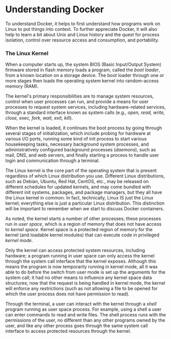 # Understanding Docker

To understand Docker, it helps to first understand how programs work on Linux to put things into context. To further appreciate Docker, it will also help to learn a bit about Unix and Linux history and the quest for process isolation, control over resource access and consumption, and portability.

### The Linux Kernel

When a computer starts up, the system BIOS \(Basic Input/Output System\) firmware stored in flash memory loads a program, called the _boot loader_, from a known location on a storage device. The boot loader through one or more stages then loads the operating system kernel into random-access memory \(RAM\).

The kernel's primary responsibilities are to manage system resources, control when user processes can run, and provide a means for user processes to request system services, including hardware-related services, through a standard interface known as system calls \(e.g., _open, read, write, close, exec, fork, wait, exit, kill_\).

When the kernel is loaded, it continues the boot process by going through several stages of initialization, which include probing for hardware at various I/O ports, running some kind of init process to start various housekeeping tasks, necessary background system processes, and administratively configured background processes \(_daemons_\), such as mail, DNS, and web servers, and finally starting a process to handle user login and communication through a terminal.

The Linux kernel is the core part of the operating system that is present regardless of which Linux distribution you use. Different Linux distributions, such as Debian, Ubuntu, Red Hat, CentOS, etc., may be released on different schedules for updated kernels, and may come bundled with different init systems, packages, and package managers, but they all have the Linux kernel in common. In fact, technically, Linux IS just the Linux kernel; everything else is just a particular Linux distribution. This distinction will be important to remember when we start to discuss Docker containers.

 As noted, the kernel starts a number of other processes; these processes run in _user space_, which is a region of memory that does not have access to _kernel space_. Kernel space is a protected region of memory for the kernel \(and loadable kernel modules\) that can execute code in privileged _kernel mode_. 

Only the kernel can access protected system resources, including hardware; a program running in user space can only access the kernel through the system call interface that the kernel exposes. Although this means the program is now temporarily running in kernel mode, all it was able to do before the switch from user mode is set up the arguments for the system call; it had no other means to influence any kernel space data structures; now that the request is being handled in kernel mode, the kernel will enforce any restrictions \(such as not allowing a file to be opened for which the user process does not have permission to read\).

Through the terminal, a user can interact with the kernel through a _shell_ program running as user space process. For example, using a shell a user can enter commands to read and write files. The shell process runs with the permissions of the user, no different than any other programs owned by the user, and like any other process goes through the same system call interface to access protected resources through the kernel.



